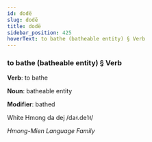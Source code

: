 ```yaml
---
id: dodë
slug: dodë
title: dodë
sidebar_position: 425
hoverText: to bathe (batheable entity) § Verb
---
```


### to bathe (batheable entity) § Verb

**Verb**: to bathe

**Noun**: batheable entity

**Modifier**: bathed

White Hmong da dej /da˧.de˥˧/

*Hmong-Mien Language Family*